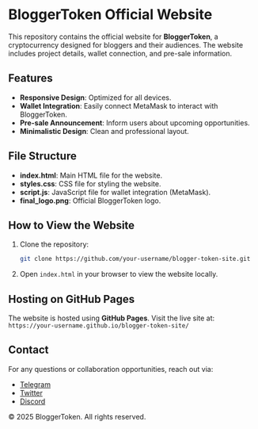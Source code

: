 
# BloggerToken Official Website

This repository contains the official website for **BloggerToken**, a cryptocurrency designed for bloggers and their audiences. The website includes project details, wallet connection, and pre-sale information.

## Features

- **Responsive Design**: Optimized for all devices.
- **Wallet Integration**: Easily connect MetaMask to interact with BloggerToken.
- **Pre-sale Announcement**: Inform users about upcoming opportunities.
- **Minimalistic Design**: Clean and professional layout.

## File Structure

- **index.html**: Main HTML file for the website.
- **styles.css**: CSS file for styling the website.
- **script.js**: JavaScript file for wallet integration (MetaMask).
- **final_logo.png**: Official BloggerToken logo.

## How to View the Website

1. Clone the repository:
   ```bash
   git clone https://github.com/your-username/blogger-token-site.git
   ```
2. Open `index.html` in your browser to view the website locally.

## Hosting on GitHub Pages

The website is hosted using **GitHub Pages**. Visit the live site at:  
`https://your-username.github.io/blogger-token-site/`

## Contact

For any questions or collaboration opportunities, reach out via:  
- [Telegram](#)  
- [Twitter](#)  
- [Discord](#)

&copy; 2025 BloggerToken. All rights reserved.
